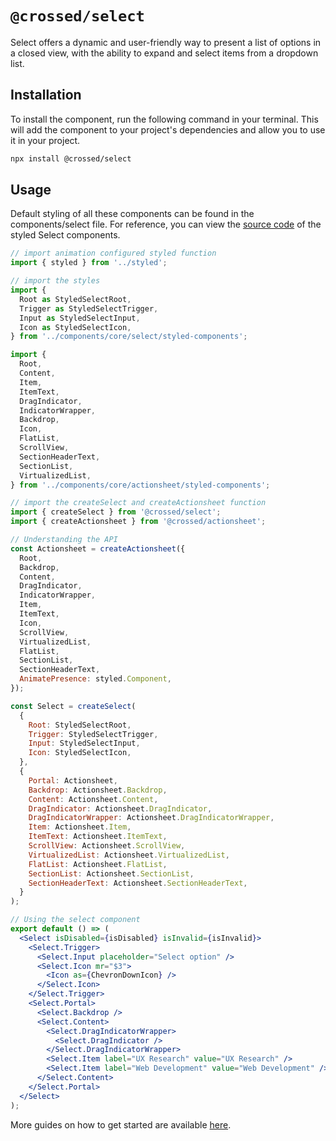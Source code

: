 # `@crossed/select`

Select offers a dynamic and user-friendly way to present a list of options in a closed view, with the ability to expand and select items from a dropdown list.

## Installation

To install the component, run the following command in your terminal. This will add the component to your project's dependencies and allow you to use it in your project.

```sh
npx install @crossed/select
```

## Usage

Default styling of all these components can be found in the components/select file. For reference, you can view the [source code](https://github.com/gluestack/gluestack-ui/blob/main/example/storybook/src/ui-components/Select/styled-components/index.tsx) of the styled Select components.

```jsx
// import animation configured styled function
import { styled } from '../styled';

// import the styles
import {
  Root as StyledSelectRoot,
  Trigger as StyledSelectTrigger,
  Input as StyledSelectInput,
  Icon as StyledSelectIcon,
} from '../components/core/select/styled-components';

import {
  Root,
  Content,
  Item,
  ItemText,
  DragIndicator,
  IndicatorWrapper,
  Backdrop,
  Icon,
  FlatList,
  ScrollView,
  SectionHeaderText,
  SectionList,
  VirtualizedList,
} from '../components/core/actionsheet/styled-components';

// import the createSelect and createActionsheet function
import { createSelect } from '@crossed/select';
import { createActionsheet } from '@crossed/actionsheet';

// Understanding the API
const Actionsheet = createActionsheet({
  Root,
  Backdrop,
  Content,
  DragIndicator,
  IndicatorWrapper,
  Item,
  ItemText,
  Icon,
  ScrollView,
  VirtualizedList,
  FlatList,
  SectionList,
  SectionHeaderText,
  AnimatePresence: styled.Component,
});

const Select = createSelect(
  {
    Root: StyledSelectRoot,
    Trigger: StyledSelectTrigger,
    Input: StyledSelectInput,
    Icon: StyledSelectIcon,
  },
  {
    Portal: Actionsheet,
    Backdrop: Actionsheet.Backdrop,
    Content: Actionsheet.Content,
    DragIndicator: Actionsheet.DragIndicator,
    DragIndicatorWrapper: Actionsheet.DragIndicatorWrapper,
    Item: Actionsheet.Item,
    ItemText: Actionsheet.ItemText,
    ScrollView: Actionsheet.ScrollView,
    VirtualizedList: Actionsheet.VirtualizedList,
    FlatList: Actionsheet.FlatList,
    SectionList: Actionsheet.SectionList,
    SectionHeaderText: Actionsheet.SectionHeaderText,
  }
);

// Using the select component
export default () => (
  <Select isDisabled={isDisabled} isInvalid={isInvalid}>
    <Select.Trigger>
      <Select.Input placeholder="Select option" />
      <Select.Icon mr="$3">
        <Icon as={ChevronDownIcon} />
      </Select.Icon>
    </Select.Trigger>
    <Select.Portal>
      <Select.Backdrop />
      <Select.Content>
        <Select.DragIndicatorWrapper>
          <Select.DragIndicator />
        </Select.DragIndicatorWrapper>
        <Select.Item label="UX Research" value="UX Research" />
        <Select.Item label="Web Development" value="Web Development" />
      </Select.Content>
    </Select.Portal>
  </Select>
);
```

More guides on how to get started are available
[here](https://ui.gluestack.io/docs/).
